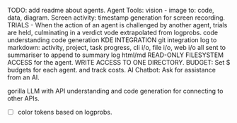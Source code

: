 TODO: add readme about agents.
Agent Tools: 
vision - image to: code, data, diagram. Screen activity: timestamp generation for screen recording.
TRIALS - When the action of an agent is challenged by another agent, trials are held, culminating in a verdict vode extrapolated from logprobs.
code understanding
code generation
KDE INTEGRATION
git integration
log to markdown: activity, project, task progress, cli i/o, file i/o, web i/o all sent to summariser to append to summary log html/md
READ-ONLY FILESYSTEM ACCESS for the agent.
WRITE ACCESS TO ONE DIRECTORY.
BUDGET: Set $ budgets for each agent. and track costs.
AI Chatbot: Ask for assistance from an AI.

gorilla LLM with API understanding and code generation for connecting to other APIs.

- [ ] color tokens based on logprobs.